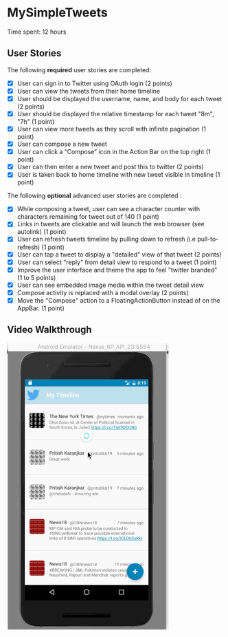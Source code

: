 # MySimpleTweets

Time spent: 12 hours

## User Stories

The following **required** user stories are completed:

* [X] User can sign in to Twitter using OAuth login (2 points)
* [X] User can view the tweets from their home timeline
* [X] User should be displayed the username, name, and body for each tweet (2 points)
* [X] User should be displayed the relative timestamp for each tweet "8m", "7h" (1 point)
* [X] User can view more tweets as they scroll with infinite pagination (1 point)
* [X] User can compose a new tweet
* [X] User can click a “Compose” icon in the Action Bar on the top right (1 point)
* [X] User can then enter a new tweet and post this to twitter (2 points)
* [X] User is taken back to home timeline with new tweet visible in timeline (1 point)

The following **optional** advanced user stories are completed :

* [X] While composing a tweet, user can see a character counter with characters remaining for tweet out of 140 (1 point)
* [X] Links in tweets are clickable and will launch the web browser (see autolink) (1 point)
* [X] User can refresh tweets timeline by pulling down to refresh (i.e pull-to-refresh) (1 point)
* [X] User can tap a tweet to display a "detailed" view of that tweet (2 points)
* [X] User can select "reply" from detail view to respond to a tweet (1 point)
* [X] Improve the user interface and theme the app to feel "twitter branded" (1 to 5 points)
* [X] User can see embedded image media within the tweet detail view
* [X] Compose activity is replaced with a modal overlay (2 points)
* [X] Move the "Compose" action to a FloatingActionButton instead of on the AppBar. (1 point)

## Video Walkthrough 

![Video Walkthrough](Tweets1.gif)
